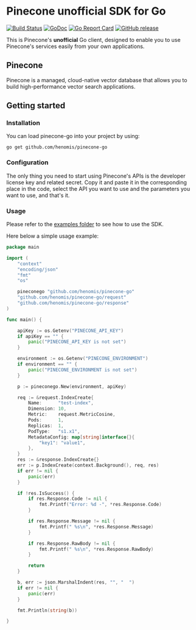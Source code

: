 # Pinecone unofficial SDK for Go


[![Build Status](https://github.com/henomis/pinecone-go/actions/workflows/test.yml/badge.svg?branch=main)](https://github.com/henomis/pinecone-go/actions/workflows/test.yml?query=branch%3Amain) [![GoDoc](https://godoc.org/github.com/henomis/pinecone-go?status.svg)](https://godoc.org/github.com/henomis/pinecone-go) [![Go Report Card](https://goreportcard.com/badge/github.com/henomis/pinecone-go)](https://goreportcard.com/report/github.com/henomis/pinecone-go) [![GitHub release](https://img.shields.io/github/release/henomis/pinecone-go.svg)](https://github.com/henomis/pinecone-go/releases)

This is Pinecone's **unofficial** Go client, designed to enable you to use Pinecone's services easily from your own applications.

## Pinecone

Pinecone is a managed, cloud-native vector database that allows you to build high-performance vector search applications.


## Getting started

### Installation

You can load pinecone-go into your project by using:
```
go get github.com/henomis/pinecone-go
```


### Configuration

The only thing you need to start using Pinecone's APIs is the developer license key and related secret. Copy it and paste it in the corresponding place in the code, select the API you want to use and the parameters you want to use, and that's it.


### Usage

Please refer to the [examples folder](examples/cmd/) to see how to use the SDK.

Here below a simple usage example:

```go
package main

import (
	"context"
	"encoding/json"
	"fmt"
	"os"

	pineconego "github.com/henomis/pinecone-go"
	"github.com/henomis/pinecone-go/request"
	"github.com/henomis/pinecone-go/response"
)

func main() {

	apiKey := os.Getenv("PINECONE_API_KEY")
	if apiKey == "" {
		panic("PINECONE_API_KEY is not set")
	}

	environment := os.Getenv("PINECONE_ENVIRONMENT")
	if environment == "" {
		panic("PINECONE_ENVIRONMENT is not set")
	}

	p := pineconego.New(environment, apiKey)

	req := &request.IndexCreate{
		Name:      "test-index",
		Dimension: 10,
		Metric:    request.MetricCosine,
		Pods:      1,
		Replicas:  1,
		PodType:   "s1.x1",
		MetadataConfig: map[string]interface{}{
			"key1": "value1",
		},
	}
	res := &response.IndexCreate{}
	err := p.IndexCreate(context.Background(), req, res)
	if err != nil {
		panic(err)
	}

	if !res.IsSuccess() {
		if res.Response.Code != nil {
			fmt.Printf("Error: %d -", *res.Response.Code)
		}

		if res.Response.Message != nil {
			fmt.Printf(" %s\n", *res.Response.Message)
		}

		if res.Response.RawBody != nil {
			fmt.Printf(" %s\n", *res.Response.RawBody)
		}

		return
	}

	b, err := json.MarshalIndent(res, "", "  ")
	if err != nil {
		panic(err)
	}

	fmt.Println(string(b))

}
```

